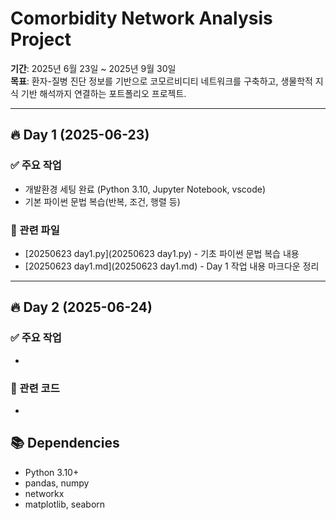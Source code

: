 # Comorbidity Network Analysis Project

**기간**: 2025년 6월 23일 ~ 2025년 9월 30일  
**목표**: 환자-질병 진단 정보를 기반으로 코모르비디티 네트워크를 구축하고, 생물학적 지식 기반 해석까지 연결하는 포트폴리오 프로젝트.

---

## 🔥 Day 1 (2025-06-23)

### ✅ 주요 작업
- 개발환경 세팅 완료 (Python 3.10, Jupyter Notebook, vscode)
- 기본 파이썬 문법 복습(반복, 조건, 행렬 등)

### 📂 관련 파일
- [20250623 day1.py](20250623 day1.py) - 기초 파이썬 문법 복습 내용
- [20250623 day1.md](20250623 day1.md) - Day 1 작업 내용 마크다운 정리

---

## 🔥 Day 2 (2025-06-24)

### ✅ 주요 작업
- 
### 📂 관련 코드
- 


## 📚 Dependencies
- Python 3.10+
- pandas, numpy
- networkx
- matplotlib, seaborn
